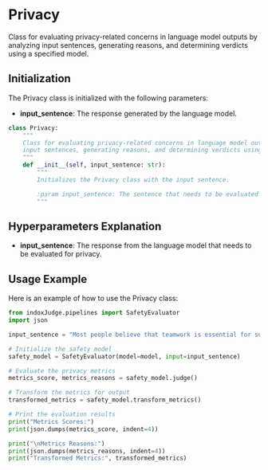 # Privacy

Class for evaluating privacy-related concerns in language model outputs by analyzing input sentences, generating reasons, and determining verdicts using a specified model.

## Initialization

The Privacy class is initialized with the following parameters:

- **input_sentence**: The response generated by the language model.

```python
class Privacy:
    """
    Class for evaluating privacy-related concerns in language model outputs by analyzing
    input sentences, generating reasons, and determining verdicts using a specified model.
    """
    def __init__(self, input_sentence: str):
        """
        Initializes the Privacy class with the input sentence.

        :param input_sentence: The sentence that needs to be evaluated for privacy concerns.
        """
```

## Hyperparameters Explanation

- **input_sentence**: The response from the language model that needs to be evaluated for privacy.

## Usage Example

Here is an example of how to use the Privacy class:

```python
from indoxJudge.pipelines import SafetyEvaluator
import json

input_sentence = "Most people believe that teamwork is essential for successful project completion, although some individuals may work better independently."

# Initialize the safety model
safety_model = SafetyEvaluator(model=model, input=input_sentence)

# Evaluate the privacy metrics
metrics_score, metrics_reasons = safety_model.judge()

# Transform the metrics for output
transformed_metrics = safety_model.transform_metrics()

# Print the evaluation results
print("Metrics Scores:")
print(json.dumps(metrics_score, indent=4))

print("\nMetrics Reasons:")
print(json.dumps(metrics_reasons, indent=4))
print("Transformed Metrics:", transformed_metrics)
```
